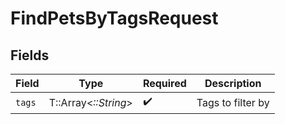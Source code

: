 # FindPetsByTagsRequest


## Fields

| Field                | Type                 | Required             | Description          |
| -------------------- | -------------------- | -------------------- | -------------------- |
| `tags`               | T::Array<*::String*> | :heavy_check_mark:   | Tags to filter by    |